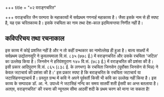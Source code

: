 +++
title = "०२ वराङ्गचरित"

+++
वराङ्चरित जैन परम्परा के महाकाव्यों में सर्वप्रथम गणनार्ह महाकाव्य है। जैसा इसके नाम से ही स्पष्ट है, यह एक चरितकाव्य है। इसके रचयिता का नाम तथा देश-काल इदमित्वन्तया निर्णीत नहीं है।
## कविपरिचय तथा रचनाकाल
इस काव्य में कोई प्रशस्ति नहीं है और न तो कहीं ग्रन्थकार का नामोल्लेख ही हुआ है। बात्य साक्ष्यों में सर्वप्रथम उद्योतनसूरि ने कुवलयमाला वि.सं. ८३५ (७७८ ई.) में वराङ्गचरित और उसके रचयिता 'जटिल' का उल्लेख किया है। जिनसेन ने हरिवंशपुराण १४० वि.सं. (७८३ ई.) में वराङ्चरित की प्रशंसा की है। इसी प्रकार आदिपुराण वि.सं. ८६५ (८३८ ई. के लगभग) के रचयिता जिनसेन (पूर्वोक्त जिनसेन से भिन्न) ने केवल जटाचार्य की प्रशंसा की है।' इस प्रकार स्पष्ट है कि बराङ्चरित के रचयिता जटाचार्य या जटासिंहनन्द्याचार्य हैं। प्रस्तुत ग्रन्थ में कवि ने अपने पूर्ववर्ती किसी भी कवि का उल्लेख नहीं किया है। इस काव्य के सम्पादक डॉ. आ. ने. उपाध्ये ने जटासिहं नन्दि का समय सातवीं शती ईसवी का अन्त बतलाया है। अतएव, वराङ्गचरित' की रचना की न्यूनतम सीमा आठवीं शदी के प्रथम चरण को माना जा सकता है!
